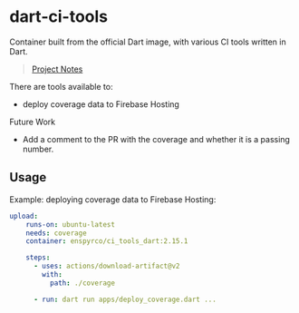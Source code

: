 # dart-ci-tools

Container built from the official Dart image, with various CI tools written in Dart.

> [Project Notes](https://enspyrco.notion.site/dart-ci-tools-2685a4251b11427faebb5d311ae66ad8)

There are tools available to:

- deploy coverage data to Firebase Hosting

Future Work

- Add a comment to the PR with the coverage and whether it is a passing number.

## Usage

Example: deploying coverage data to Firebase Hosting:

```yml
upload:
    runs-on: ubuntu-latest
    needs: coverage
    container: enspyrco/ci_tools_dart:2.15.1

    steps:
      - uses: actions/download-artifact@v2
        with:
          path: ./coverage

      - run: dart run apps/deploy_coverage.dart ...
```
